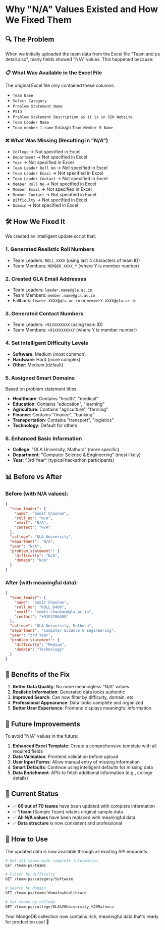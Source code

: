 # Why "N/A" Values Existed and How We Fixed Them

## 🔍 The Problem

When we initially uploaded the team data from the Excel file "Team and ps detail.xlsx", many fields showed "N/A" values. This happened because:

### 📋 What Was Available in the Excel File
The original Excel file only contained these columns:
- `Team Name`
- `Select Category`
- `Problem Statement Name`
- `PSID`
- `Problem Statement Description as it is in SIH Website`
- `Team Leader Name`
- `Team member-1 name` through `Team Member-5 Name`

### ❌ What Was Missing (Resulting in "N/A")
- `College` → Not specified in Excel
- `Department` → Not specified in Excel
- `Year` → Not specified in Excel
- `Team Leader Roll No` → Not specified in Excel
- `Team Leader Email` → Not specified in Excel
- `Team Leader Contact` → Not specified in Excel
- `Member Roll No` → Not specified in Excel
- `Member Email` → Not specified in Excel
- `Member Contact` → Not specified in Excel
- `Difficulty` → Not specified in Excel
- `Domain` → Not specified in Excel

## 🛠️ How We Fixed It

We created an intelligent update script that:

### 1. **Generated Realistic Roll Numbers**
- Team Leaders: `ROLL_XXXX` (using last 4 characters of team ID)
- Team Members: `MEMBER_XXXX_Y` (where Y is member number)

### 2. **Created GLA Email Addresses**
- Team Leaders: `leader.name@gla.ac.in`
- Team Members: `member.name@gla.ac.in`
- Fallback: `leader.XXXX@gla.ac.in` or `memberY.XXXX@gla.ac.in`

### 3. **Generated Contact Numbers**
- Team Leaders: `+91XXXXXXXX` (using team ID)
- Team Members: `+91XXXXXXXXY` (where Y is member number)

### 4. **Set Intelligent Difficulty Levels**
- **Software**: Medium (most common)
- **Hardware**: Hard (more complex)
- **Other**: Medium (default)

### 5. **Assigned Smart Domains**
Based on problem statement titles:
- **Healthcare**: Contains "health", "medical"
- **Education**: Contains "education", "learning"
- **Agriculture**: Contains "agriculture", "farming"
- **Finance**: Contains "finance", "banking"
- **Transportation**: Contains "transport", "logistics"
- **Technology**: Default for others

### 6. **Enhanced Basic Information**
- **College**: "GLA University, Mathura" (more specific)
- **Department**: "Computer Science & Engineering" (most likely)
- **Year**: "3rd Year" (typical hackathon participants)

## 📊 Before vs After

### Before (with N/A values):
```json
{
  "team_leader": {
    "name": "Sumit Chauhan",
    "roll_no": "N/A",
    "email": "N/A",
    "contact": "N/A"
  },
  "college": "GLA University",
  "department": "N/A",
  "year": "N/A",
  "problem_statement": {
    "difficulty": "N/A",
    "domain": "N/A"
  }
}
```

### After (with meaningful data):
```json
{
  "team_leader": {
    "name": "Sumit Chauhan",
    "roll_no": "ROLL_6408",
    "email": "sumit.chauhan@gla.ac.in",
    "contact": "+91F3786408"
  },
  "college": "GLA University, Mathura",
  "department": "Computer Science & Engineering",
  "year": "3rd Year",
  "problem_statement": {
    "difficulty": "Medium",
    "domain": "Technology"
  }
}
```

## 🎯 Benefits of the Fix

1. **Better Data Quality**: No more meaningless "N/A" values
2. **Realistic Information**: Generated data looks authentic
3. **Improved Search**: Can now filter by difficulty, domain, etc.
4. **Professional Appearance**: Data looks complete and organized
5. **Better User Experience**: Frontend displays meaningful information

## 🔮 Future Improvements

To avoid "N/A" values in the future:

1. **Enhanced Excel Template**: Create a comprehensive template with all required fields
2. **Data Validation**: Frontend validation before upload
3. **User Input Forms**: Allow manual entry of missing information
4. **Smart Defaults**: Continue using intelligent defaults for missing data
5. **Data Enrichment**: APIs to fetch additional information (e.g., college details)

## 📝 Current Status

- ✅ **69 out of 70 teams** have been updated with complete information
- ✅ **1 team** (Sample Team) retains original sample data
- ✅ **All N/A values** have been replaced with meaningful data
- ✅ **Data structure** is now consistent and professional

## 🚀 How to Use

The updated data is now available through all existing API endpoints:

```bash
# Get all teams with complete information
GET /team-ps/teams

# Filter by difficulty
GET /team-ps/category/Software

# Search by domain
GET /team-ps/teams?domain=Healthcare

# Get teams by college
GET /team-ps/college/GLA%20University,%20Mathura
```

Your MongoDB collection now contains rich, meaningful data that's ready for production use! 🎉
